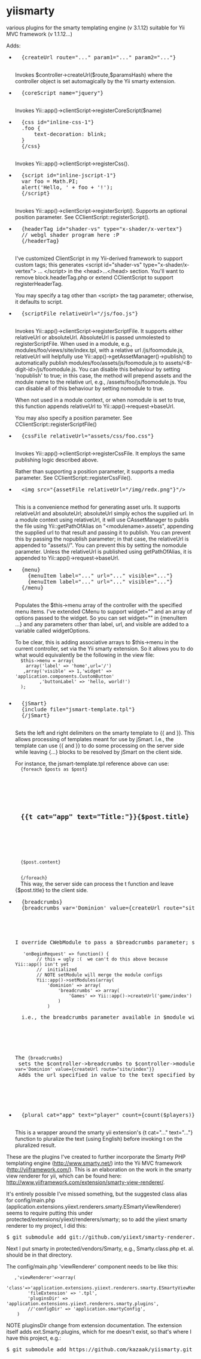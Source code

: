 yiismarty
=========

various plugins for the smarty templating engine (v 3.1.12) suitable for Yii MVC framework (v 1.1.12...)

Adds:
<ul>
<li><pre>
  {createUrl route="..." param1="..." param2="..."}
  </pre>
  <p>
  Invokes $controller-&gt;createUrl($route,$paramsHash) where the controller
  object is set automagically by the Yii smarty extension.
  </p>
</li>

<li><pre>
  {coreScript name="jquery"}
  </pre>
  <p>
  Invokes Yii::app()-&gt;clientScript-&gt;registerCoreScript($name)
  </p>
</li>

<li><pre>
  {css id="inline-css-1"}
  .foo {
      text-decoration: blink;
  }
  {/css}
  </pre>
  <p>
  Invokes Yii::app()-&gt;clientScript-&gt;registerCss().
  </p>
</li>

<li><pre>
  {script id="inline-jscript-1"}
  var foo = Math.PI;
  alert('Hello, ' + foo + '!');
  {/script}
  </pre>
  <p>
  Invokes Yii::app()-&gt;clientScript-&gt;registerScript().  Supports an
  optional position parameter.  See CClientScript::registerScript().
  </p>
</li>

<li><pre>
  {headerTag id="shader-vs" type="x-shader/x-vertex"}
  // webgl shader program here :P
  {/headerTag}
  </pre>
  <p>
  I've customized ClientScript in my Yii-derived framework to support
  custom tags; this generates 
  &lt;script id="shader-vs" type="x-shader/x-vertex"&gt; ... &lt;/script&gt;
  in the &lt;head&gt;...&lt;/head&gt; section.  You'll want to remove
  block.headerTag.php or extend CClientScript to support registerHeaderTag.
  </p>

  <p>
  You may specify a tag other than &lt;script&gt; the tag parameter; otherwise,
  it defaults to script.
  </p>
</li>

<li><pre>
  {scriptFile relativeUrl="/js/foo.js"}
  </pre>
  <p>
  Invokes Yii::app()-&gt;clientScript-&gt;registerScriptFile.  It supports
  either relativeUrl or absoluteUrl.  AbsoluteUrl is passed unmolested to
  registerScriptFile.  When used in a module, e.g.,
  modules/foo/views/site/index.tpl, with a relative url /js/foomodule.js,
  relativeUrl will helpfully use Yii::app()-&gt;getAssetManager()-&gt;publish()
  to automatically publish modules/foo/assets/js/foomodule.js to
  assets/&lt;8-digit-id&gt;/js/foomodule.js.  You can disable this behaviour by
  setting 'nopublish' to true; in this case, the method will prepend assets and
  the module name to the relative url, e.g., /assets/foo/js/foomodule.js.  You
  can disable all of this behaviour by setting nomodule to true.
  </p>

  <p>
  When not used in a module context, or when nomodule is set to true,
  this function appends relativeUrl to Yii::app()-&gt;request-&gt;baseUrl.
  </p>

  <p>
  You may also specify a position parameter.
  See CClientScript::registerScriptFile()
  </p>
</li>

<li><pre>
  {cssFile relativeUrl="assets/css/foo.css"}
  </pre>
  <p>
  Invokes Yii::app()-&gt;clientScript-&gt;registerCssFile.  It employs the same
  publishing logic described above.
  </p>

  <p>
  Rather than supporting a position parameter, it supports a media parameter.
  See CClientScript::registerCssFile().
  </p>
</li>

<li><pre>
  &lt;img src="{assetFile relativeUrl="/img/redx.png"}"/&gt;
  </pre>
  <p>
  This is a convenience method for generating asset urls.  It supports
  relativeUrl and absoluteUrl; absoluteUrl simply echos the supplied url.
  In a module context using relativeUrl, it will use CAssetManager to
  publis the file using Yii::getPathOfAlias on "&lt;modulename&gt;.assets",
  appending the supplied url to that result and passing it to publish.  You can
  prevent this by passing the nopublish parameter; in that case, the relativeUrl
  is appended to "assets/<modulename>/".  You can prevent this by setting the
  nomodule parameter.  Unless the relativeUrl is published using getPathOfAlias,
  it is appended to Yii::app()-&gt;request-&gt;baseUrl.
  </p>
</li>

<li><pre>
  {menu}
    {menuItem label="..." url="..." visible="..."}
    {menuItem label="..." url="..." visible="..."}
  {/menu}
  </pre>

  <p>
  Populates the $this-&gt;menu array of the controller with the specified
  menu items.  I've extended CMenu to support widget="<class alias>" and an
  array of options passed to the widget.  So you can set widget="<class alias>"
  in {menuItem ...} and any parameters other than label, url, and visible are
  added to a variable called widgetOptions.
  </p>

  <p>
  To be clear, this is adding associative arrays to $this-&gt;menu in the
  current controller, set via the Yii smarty extension.  So it allows you to
  do what would equivalently be the following in the view file:
  <code>
  $this-&gt;menu = array(
    array('label' => 'home',url='/')
   ,array('visible' => 1,'widget' => 'application.components.CustomButton'
         ,'buttonLabel' => 'hello, world!')
  );
  </code>
  </p>

</li>

<li><pre>
  {jSmart}
  {include file="jsmart-template.tpl"}
  {/jSmart}
  </pre>

  <p>
  Sets the left and right delimiters on the smarty template to {{ and }}.  This allows processing of templates meant for use by jSmart.  I.e., the template can use {{ and }} to do some processing on the server side while leaving {...} blocks to be resolved by jSmart on the client side.
  </p>

  <p>
  For instance, the jsmart-template.tpl reference above can use:
  <code>
  {foreach $posts as $post}
  <article>
  <header>
  <h1>{{t cat="app" text="Title:"}}{$post.title}</h1>
  </header>
  {$post.content}
  </article>
  {/foreach}
  </code>
  This way, the server side can process the t function and leave {$post.title} to the client side.
  </p>

</li>

<li><pre>
  {breadcrumbs}
  {breadcrumbs var='Dominion' value={createUrl route="site/index"}}
  <pre>

  <p>I override CWebModule to pass a $breadcrumbs parameter; specifically, I override onBeginRequest to set the modules for my application, like this:
  <code>
   'onBeginRequest' => function() {
        // this = ugly :(  we can't do this above because Yii::app() isn't yet
        //  initialized
        // NOTE setModule will merge the module configs
        Yii::app()->setModules(array(
            'dominion' => array(
                'breadcrumbs' => array(
                    'Games' => Yii::app()->createUrl('game/index')
                )
            )
  </code>
  i.e., the breadcrumbs parameter available in $module will tell me the path to the module.
  </p>

  <p>The <code>{breadcrumbs}</code> sets the $controller-&gt;breadcrumbs to $controller-&gt;module-&gt;breadcrumbs.  The second bit, <code>{breadcrumbs var='Dominion' value={createUrl route="site/index"}}</code> Adds the url specified in value to the text specified by var to $controller-&gt;breadcrumbs.
  </p>

</li>

<li><pre>
  {plural cat="app" text="player" count={count($players)}}
  </pre>

  <p>
  This is a wrapper around the smarty yii extension's {t cat="..." text="..."} function to pluralize the text (using English) before invoking t on the pluralized result.
  </p>

</li>

</ul>

These are the plugins I've created to further incorporate the Smarty PHP
templating engine (http://www.smarty.net/) into the Yii MVC framework
(http://yiiframework.com/).  This is an elaboration on the work in the smarty
view renderer for yii, which can be found here: 
http://www.yiiframework.com/extension/smarty-view-renderer/.

It's entirely possible I've missed something, but the suggested class alias for
config/main.php (application.extensions.yiiext.renderers.smarty.ESmartyViewRenderer)
seems to require putting this under
protected/extensions/yiiext/renderers/smarty; so to add the yiiext smarty
renderer to my project, I did this:

<pre>
$ git submodule add git://github.com/yiiext/smarty-renderer.git protected/extensions/yiiext/renderers/smarty
</pre>

Next I put smarty in protected/vendors/Smarty, e.g., Smarty.class.php et. al.
should be in that directory.

The config/main.php 'viewRenderer' component needs to be like this:

       ,'viewRenderer'=>array(
          'class'=>'application.extensions.yiiext.renderers.smarty.ESmartyViewRenderer',
            'fileExtension' => '.tpl',
            'pluginsDir' => 'application.extensions.yiiext.renderers.smarty.plugins',
            //'configDir' => 'application.smartyConfig',
        )

NOTE pluginsDir change from extension documentation.  The extension itself adds
ext.Smarty.plugins, which for me doesn't exist, so that's where I have this
project, e.g.:

<pre>
$ git submodule add https://github.com/kazaak/yiismarty.git protected/extensions/Smarty/plugins
</pre>
